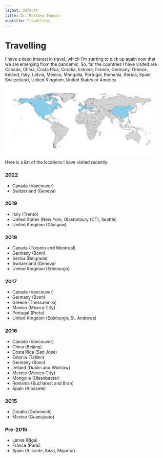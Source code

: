 ```yaml
---
layout: default
title: Dr. Matthew Thomas
subtitle: Travelling
---
```


# Travelling

I have a keen interest in travel, which I'm starting to pick up again now that we are emerging from the pandemic. So, far the countries I have visited are Canada, China, Costa Rica, Croatia, Estonia, France, Germany, Greece, Ireland, Italy, Latvia, Mexico, Mongolia, Portugal, Romania, Serbia, Spain, Switzerland, United Kingdom, United States of America. 

<img style="float: center" align="center" src="Map.pdf" alt="A map of countries visited" width = "900" > 

Here is a list of the locations I have visited recently:

### 2022

* Canada (Vancouver)
* Switzerland (Geneva)

### 2019

* Italy (Trento)
* United States (New York, Glastonbury (CT), Seattle)
* United Kingdom (Glasgow)

### 2018

* Canada (Toronto and Montreal)
* Germany (Bonn)
* Serbia (Belgrade)
* Switzerland (Geneva)
* United Kingdom (Edinburgh)

### 2017

* Canada (Vancouver)
* Germany (Bonn)
* Greece (Thessaloniki)
* Mexico (Mexico City)
* Portugal (Porto)
* United Kingdom (Edinburgh, St. Andrews)

### 2016

* Canada (Vancouver)
* China (Beijing)
* Costa Rica (San Jose)
* Estonia (Tallinn)
* Germany (Bonn)
* Ireland (Dublin and Wicklow)
* Mexico (Mexico City)
* Mongolia (Ulaanbaatar)
* Romania (Bucharest and Bran)
* Spain (Albacete)

### 2015

* Croatia (Dubrovnik)
* Mexico (Guanajuato)

### Pre-2015

* Latvia (Riga)
* France (Paris)
* Spain (Alicante, Ibiza, Majorca)

